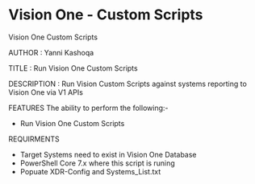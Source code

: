 # Vision One - Custom Scripts
Vision One Custom Scripts

AUTHOR		: Yanni Kashoqa

TITLE		: Run Vision One Custom Scripts

DESCRIPTION	: Run Vision Custom Scripts against systems reporting to Vision One via V1 APIs

FEATURES
The ability to perform the following:-
- Run Vision One Custom Scripts

REQUIRMENTS
- Target Systems need to exist in Vision One Database
- PowerShell Core 7.x where this script is runing
- Popuate XDR-Config and Systems_List.txt

